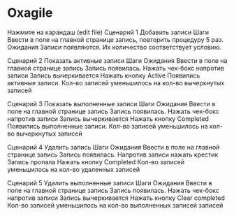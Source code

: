 # Oxagile
Нажмите на карандаш (edit file)
Сценарий 1 Добавить записи
Шаги	                                                                         
Ввести в поле на главной странице запись, повторить процедуру 5 раз. 
Ожидания
Записи появляются. 
Их количество соответствует условию.


Сценарий 2 Показать активные записи
Шаги	                                                                            Ожидания
Ввести в поле на главной странице запись	                                        Запись появилась.
Нажать чек-бокс напротив записи	                                                  Запись вычеркивается 
Нажать кнопку Active	                                                            Появились активные записи. 
                                                                                  Кол-во записей уменьшилось на кол-во вычеркнутых записей

Сценарий 3 Показать выполненные записи
Шаги	                                                                            Ожидания
Ввести в поле на главной странице запись	                                        Запись появилась.
Нажать чек-бокс напротив записи	                                                  Запись вычеркивается 
Нажать кнопку Completed	                                                          Появились выполненные записи. 
                                                                                  Кол-во записей уменьшилось на кол-во вычеркнутых записей

Сценарий 4 Удалить запись
Шаги	                                                                            Ожидания
Ввести в поле на главной странице запись	                                        Запись появилась.
Напротив записи нажать крестик	                                                  Запись пропала 
Нажать кнопку Completed	                                                          Кол-во записей уменьшилось на кол-во удаленных записей

Сценарий 5 Удалить выполненные записи
Шаги	                                                                            Ожидания
Ввести в поле на главной странице запись	                                        Запись появилась.
Нажать чек-бокс напротив записи	                                                  Запись вычеркивается 
Нажать кнопку Clear completed	                                                    Кол-во записей уменьшилось на кол-во выполненных записей записей
